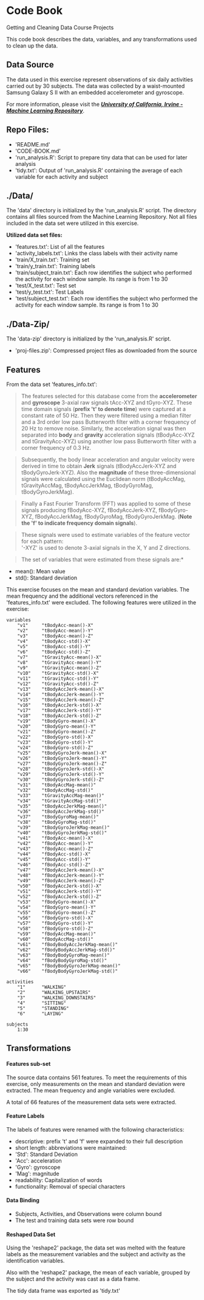 # Code Book
Getting and Cleaning Data Course Projects

This code book describes the data, variables, and any transformations used to clean up the data.

## Data Source
The data used in this exercise represent observations of six daily activities
carried out by 30 subjects.  The data was collected by a waist-mounted Samsung Galaxy S II with an embedded accelerometer and gyroscope.

For more information, please visit the ***[University of California, Irvine - Machine Learning Repository][1]***.

## Repo Files:
- 'README.md'
- 'CODE-BOOK.md'
- 'run_analysis.R': Script to prepare tiny data that can be used for later analysis
- 'tidy.txt': Output of 'run_analysis.R' containing the average of each variable for each activity and subject


## ./Data/
The 'data' directory is initialized by the 'run_analysis.R' script.  The directory contains all files sourced from the Machine Learning Repository. Not all files included in the data set were utilized in this exercise.

**Utilized data set files:**
- 'features.txt': List of all the features
- 'activity_labels.txt': Links the class labels with their activity name
- 'train/X_train.txt': Training set
- 'train/y_train.txt': Training labels
- 'train/subject_train.txt': Each row identifies the subject who performed the activity for each window sample. Its range is from 1 to 30
- 'test/X_test.txt': Test set
- 'test/y_test.txt': Test Labels
- 'test/subject_test.txt': Each row identifies the subject who performed the activity for each window sample. Its range is from 1 to 30

## ./Data-Zip/
The 'data-zip' directory is initialized by the 'run_analysis.R' script.
- 'proj-files.zip': Compressed project files as downloaded from the source

## Features
From the data set 'features_info.txt':

>The features selected for this database come from the **accelerometer** and **gyroscope** 3-axial raw signals tAcc-XYZ and tGyro-XYZ. These time domain signals (**prefix 't' to denote time**) were captured at a constant rate of 50 Hz. Then they were filtered using a median filter and a 3rd order low pass Butterworth filter with a corner frequency of 20 Hz to remove noise. Similarly, the acceleration signal was then separated into **body** and **gravity** acceleration signals (tBodyAcc-XYZ and tGravityAcc-XYZ) using another low pass Butterworth filter with a corner frequency of 0.3 Hz.

>Subsequently, the body linear acceleration and angular velocity were derived in time to obtain **Jerk** signals (tBodyAccJerk-XYZ and tBodyGyroJerk-XYZ). Also the **magnitude** of these three-dimensional signals were calculated using the Euclidean norm (tBodyAccMag, tGravityAccMag, tBodyAccJerkMag, tBodyGyroMag, tBodyGyroJerkMag).

>Finally a Fast Fourier Transform (FFT) was applied to some of these signals producing fBodyAcc-XYZ, fBodyAccJerk-XYZ, fBodyGyro-XYZ, fBodyAccJerkMag, fBodyGyroMag, fBodyGyroJerkMag. (**Note the 'f' to indicate frequency domain signals**).

>These signals were used to estimate variables of the feature vector for each pattern:  
'-XYZ' is used to denote 3-axial signals in the X, Y and Z directions.

>The set of variables that were estimated from these signals are:*
  - mean(): Mean value
  - std(): Standard deviation

This exercise focuses on the mean and standard deviation variables.  The mean frequency and the additional vectors referenced in the 'features_info.txt' were excluded.  The following features were utilized in the exercise:

    variables
        "v1"     "tBodyAcc-mean()-X"
        "v2"     "tBodyAcc-mean()-Y"
        "v3"     "tBodyAcc-mean()-Z"
        "v4"     "tBodyAcc-std()-X"
        "v5"     "tBodyAcc-std()-Y"
        "v6"     "tBodyAcc-std()-Z"
        "v7"     "tGravityAcc-mean()-X"
        "v8"     "tGravityAcc-mean()-Y"
        "v9"     "tGravityAcc-mean()-Z"
        "v10"    "tGravityAcc-std()-X"
        "v11"    "tGravityAcc-std()-Y"
        "v12"    "tGravityAcc-std()-Z"
        "v13"    "tBodyAccJerk-mean()-X"
        "v14"    "tBodyAccJerk-mean()-Y"
        "v15"    "tBodyAccJerk-mean()-Z"
        "v16"    "tBodyAccJerk-std()-X"
        "v17"    "tBodyAccJerk-std()-Y"
        "v18"    "tBodyAccJerk-std()-Z"
        "v19"    "tBodyGyro-mean()-X"
        "v20"    "tBodyGyro-mean()-Y"
        "v21"    "tBodyGyro-mean()-Z"
        "v22"    "tBodyGyro-std()-X"
        "v23"    "tBodyGyro-std()-Y"
        "v24"    "tBodyGyro-std()-Z"
        "v25"    "tBodyGyroJerk-mean()-X"
        "v26"    "tBodyGyroJerk-mean()-Y"
        "v27"    "tBodyGyroJerk-mean()-Z"
        "v28"    "tBodyGyroJerk-std()-X"
        "v29"    "tBodyGyroJerk-std()-Y"
        "v30"    "tBodyGyroJerk-std()-Z"
        "v31"    "tBodyAccMag-mean()"
        "v32"    "tBodyAccMag-std()"
        "v33"    "tGravityAccMag-mean()"
        "v34"    "tGravityAccMag-std()"
        "v35"    "tBodyAccJerkMag-mean()"
        "v36"    "tBodyAccJerkMag-std()"
        "v37"    "tBodyGyroMag-mean()"
        "v38"    "tBodyGyroMag-std()"
        "v39"    "tBodyGyroJerkMag-mean()"
        "v40"    "tBodyGyroJerkMag-std()"
        "v41"    "fBodyAcc-mean()-X"
        "v42"    "fBodyAcc-mean()-Y"
        "v43"    "fBodyAcc-mean()-Z"
        "v44"    "fBodyAcc-std()-X"
        "v45"    "fBodyAcc-std()-Y"
        "v46"    "fBodyAcc-std()-Z"
        "v47"    "fBodyAccJerk-mean()-X"
        "v48"    "fBodyAccJerk-mean()-Y"
        "v49"    "fBodyAccJerk-mean()-Z"
        "v50"    "fBodyAccJerk-std()-X"
        "v51"    "fBodyAccJerk-std()-Y"
        "v52"    "fBodyAccJerk-std()-Z"
        "v53"    "fBodyGyro-mean()-X"
        "v54"    "fBodyGyro-mean()-Y"
        "v55"    "fBodyGyro-mean()-Z"
        "v56"    "fBodyGyro-std()-X"
        "v57"    "fBodyGyro-std()-Y"
        "v58"    "fBodyGyro-std()-Z"
        "v59"    "fBodyAccMag-mean()"
        "v60"    "fBodyAccMag-std()"
        "v61"    "fBodyBodyAccJerkMag-mean()"
        "v62"    "fBodyBodyAccJerkMag-std()"
        "v63"    "fBodyBodyGyroMag-mean()"
        "v64"    "fBodyBodyGyroMag-std()"
        "v65"    "fBodyBodyGyroJerkMag-mean()"
        "v66"    "fBodyBodyGyroJerkMag-std()"

    activities
        "1"      "WALKING"
        "2"      "WALKING_UPSTAIRS"
        "3"      "WALKING_DOWNSTAIRS"
        "4"      "SITTING"
        "5"      "STANDING"
        "6"      "LAYING"

    subjects
        1:30

## Transformations
#### Features sub-set
The source data contains 561 features.  To meet the requirements of this exercise, only measurements on the mean and standard deviation were extracted. The mean frequency and angle variables were excluded.

A total of 66 features of the measurement data sets were extracted.

#### Feature Labels
The labels of features were renamed with the following characteristics:
- descriptive: prefix 't' and 'f' were expanded to their full description
- short length: abbreviations were maintained:
 - 'Std': Standard Deviation
 - 'Acc': acceleration
 - 'Gyro': gyroscope
 - 'Mag': magnitude
- readability: Capitalization of words
- functionality: Removal of special characters

#### Data Binding
- Subjects, Activities, and Observations were column bound
- The test and training data sets were row bound

#### Reshaped Data Set
Using the 'reshape2' package, the data set was melted with the feature labels as the measurement variables and the subject and activity as the identification variables.

Also with the 'reshape2' package, the mean of each variable, grouped by the subject and the activity was cast as a data frame.

The tidy data frame was exported as 'tidy.txt'


[1]:http://archive.ics.uci.edu/ml/datasets/Human+Activity+Recognition+Using+Smartphones#
